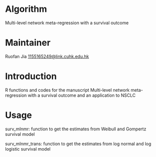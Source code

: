 # Algorithm

Multi-level network meta-regression with a survival outcome

# Maintainer

Ruofan Jia 1155165249@link.cuhk.edu.hk

# Introduction

R functions and codes for the manuscript Multi-level network meta-regression with a survival outcome and an application to NSCLC

# Usage


surv_mlnmr: function to get the estimates from Weibull and Gompertz survival model

surv_mlnmr_trans: function to get the estimates from log normal and log logistic survival model
